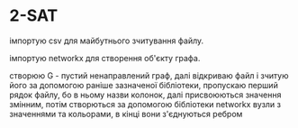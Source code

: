 # 2-SAT
імпортую csv для майбутнього зчитування файлу.

імпортую networkx для створення об'єкту графа.

створюю G - пустий ненаправлений граф, далі відкриваю файл і зчитую його за допомогою раніше зазначеної бібліотеки, пропускаю перший рядок файлу, бо в ньому назви колонок, далі присвоюються значення змінним, потім створються за допомогою бібліотеки networkx вузли з значеннями та кольорами, в кінці вони з'єднуються ребром
